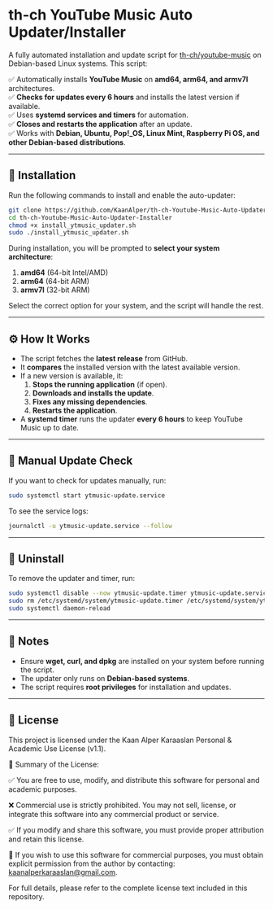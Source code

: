 # th-ch YouTube Music Auto Updater/Installer

A fully automated installation and update script for [th-ch/youtube-music](https://github.com/th-ch/youtube-music) on Debian-based Linux systems. This script:

✅ Automatically installs **YouTube Music** on **amd64, arm64, and armv7l** architectures.\
✅ **Checks for updates every 6 hours** and installs the latest version if available.\
✅ Uses **systemd services and timers** for automation.\
✅ **Closes and restarts the application** after an update.\
✅ Works with **Debian, Ubuntu, Pop!\_OS, Linux Mint, Raspberry Pi OS, and other Debian-based distributions**.

---

## 🚀 Installation

Run the following commands to install and enable the auto-updater:

```bash
git clone https://github.com/KaanAlper/th-ch-Youtube-Music-Auto-Updater-Installer
cd th-ch-Youtube-Music-Auto-Updater-Installer
chmod +x install_ytmusic_updater.sh
sudo ./install_ytmusic_updater.sh
```

During installation, you will be prompted to **select your system architecture**:

1. **amd64** (64-bit Intel/AMD)
2. **arm64** (64-bit ARM)
3. **armv7l** (32-bit ARM)

Select the correct option for your system, and the script will handle the rest.

---

## ⚙️ How It Works

- The script fetches the **latest release** from GitHub.
- It **compares** the installed version with the latest available version.
- If a new version is available, it:
  1. **Stops the running application** (if open).
  2. **Downloads and installs the update**.
  3. **Fixes any missing dependencies**.
  4. **Restarts the application**.
- A **systemd timer** runs the updater **every 6 hours** to keep YouTube Music up to date.

---

## 🔄 Manual Update Check

If you want to check for updates manually, run:

```bash
sudo systemctl start ytmusic-update.service
```

To see the service logs:

```bash
journalctl -u ytmusic-update.service --follow
```

---

## 🛑 Uninstall

To remove the updater and timer, run:

```bash
sudo systemctl disable --now ytmusic-update.timer ytmusic-update.service
sudo rm /etc/systemd/system/ytmusic-update.timer /etc/systemd/system/ytmusic-update.service /usr/local/bin/ytmusic_updater.sh
sudo systemctl daemon-reload
```

---

## 📝 Notes

- Ensure **wget, curl, and dpkg** are installed on your system before running the script.
- The updater only runs on **Debian-based systems**.
- The script requires **root privileges** for installation and updates.

---

## 📌 License

This project is licensed under the Kaan Alper Karaaslan Personal & Academic Use License (v1.1).

🔹 Summary of the License:

✅ You are free to use, modify, and distribute this software for personal and academic purposes.

❌ Commercial use is strictly prohibited. You may not sell, license, or integrate this software into any commercial product or service.

✅ If you modify and share this software, you must provide proper attribution and retain this license.

📧 If you wish to use this software for commercial purposes, you must obtain explicit permission from the author by contacting: kaanalperkaraaslan@gmail.com.

For full details, please refer to the complete license text included in this repository.

